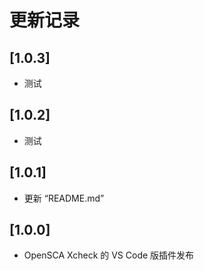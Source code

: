 # 更新记录

## [1.0.3]

- 测试

## [1.0.2]

- 测试

## [1.0.1]

- 更新 “README.md”

## [1.0.0]

- OpenSCA Xcheck 的 VS Code 版插件发布